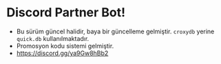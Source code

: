 # Discord Partner Bot!

   - Bu sürüm güncel halidir, baya bir güncelleme gelmiştir. `croxydb` yerine `quick.db` kullanılmaktadır.
   - Promosyon kodu sistemi gelmiştir.
   - https://discord.gg/ya9Gw8hBb2
